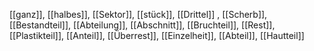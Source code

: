 [[ganz]], [[halbes]], [[Sektor]], [[stück]], [[Drittel]]
, [[Scherb]], [[Bestandteil]], [[Abteilung]], [[Abschnitt]], [[Bruchteil]], [[Rest]], [[Plastikteil]], [[Anteil]], [[Überrest]], [[Einzelheit]], [[Abteil]], [[Hautteil]]